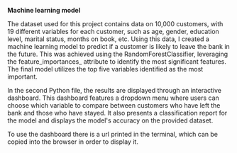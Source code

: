 **Machine learning model**

The dataset used for this project contains data on 10,000 customers, with 19 different variables for each customer, 
such as age, gender, education level, marital status, months on book, etc. Using this data, I created a machine learning model 
to predict if a customer is likely to leave the bank in the future. This was achieved using the RandomForestClassifier, 
leveraging the feature_importances_ attribute to identify the most significant features. The final model utilizes the 
top five variables identified as the most important.

In the second Python file, the results are displayed through an interactive dashboard. This dashboard features a 
dropdown menu where users can choose which variable to compare between customers who have left the bank and those who 
have stayed. It also presents a classification report for the model and displays the model's accuracy on the provided dataset.

To use the dashboard there is a url printed in the terminal, which can be copied into the browser in order to display it. 
